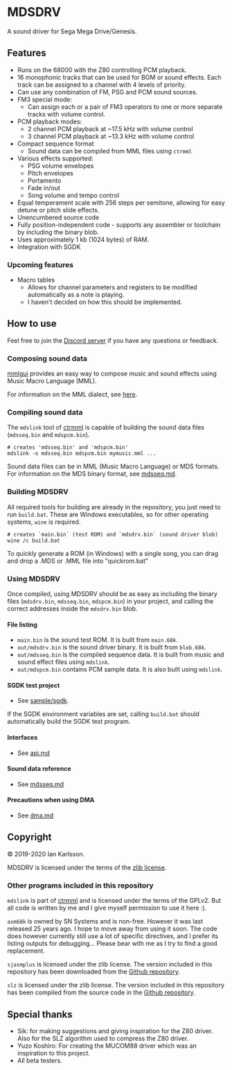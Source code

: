MDSDRV
======
A sound driver for Sega Mega Drive/Genesis.

## Features
- Runs on the 68000 with the Z80 controlling PCM playback.
- 16 monophonic tracks that can be used for BGM or sound effects.
	Each track can be assigned to a channel with 4 levels of priority.
- Can use any combination of FM, PSG and PCM sound sources.
- FM3 special mode:
	- Can assign each or a pair of FM3 operators to one or more
		separate tracks with volume control.
- PCM playback modes:
	- 2 channel PCM playback at ~17.5 kHz with volume control
	- 3 channel PCM playback at ~13.3 kHz with volume control
- Compact sequence format
	- Sound data can be compiled from MML files using `ctrmml`
- Various effects supported:
	- PSG volume envelopes
	- Pitch envelopes
	- Portamento
	- Fade in/out
	- Song volume and tempo control
- Equal temperament scale with 256 steps per semitone, allowing for
	easy detune or pitch slide effects.
- Unencumbered source code
- Fully position-independent code - supports any assembler or toolchain
	by including the binary blob.
- Uses approximately 1 kb (1024 bytes) of RAM.
- Integration with SGDK

### Upcoming features
- Macro tables
	- Allows for channel parameters and registers to be modified
		automatically as a note is playing.
	- I haven't decided on how this should be implemented.

## How to use
Feel free to join the [Discord server](https://discord.com/invite/BPwM6PJv7T)
if you have any questions or feedback.

### Composing sound data
[mmlgui](https://github.com/superctr/mmlgui) provides an easy way
to compose music and sound effects using Music Macro Language (MML).

For information on the MML dialect, see
[here](https://github.com/superctr/ctrmml/blob/master/mml_ref.md).

### Compiling sound data
The `mdslink` tool of [ctrmml](https://github.com/superctr/ctrmml)
is capable of building the sound data files (`mdsseq.bin` and
`mdspcm.bin`).

	# creates 'mdsseq.bin' and 'mdspcm.bin'
	mdslink -o mdsseq.bin mdspcm.bin mymusic.mml ...

Sound data files can be in MML (Music Macro Language) or MDS formats.
For information on the MDS binary format, see
[mdsseq.md](doc/mdsseq.md).

### Building MDSDRV
All required tools for building are already in the repository, you just
need to run `build.bat`. These are Windows executables, so for other
operating systems, `wine` is required.

	# creates `main.bin` (test ROM) and `mdsdrv.bin` (sound driver blob)
	wine /c build.bat

To quickly generate a ROM (in Windows) with a single song, you can drag
and drop a .MDS or .MML file into "quickrom.bat"

### Using MDSDRV
Once compiled, using MDSDRV should be as easy as including the binary
files (`mdsdrv.bin`, `mdsseq.bin`, `mdspcm.bin`) in your project, and
calling the correct addresses inside the `mdsdrv.bin` blob.

#### File listing
- `main.bin` is the sound test ROM. It is built from  `main.68k`.
- `out/mdsdrv.bin` is the sound driver binary. It is built from
	`blob.68k`.
- `out/mdsseq.bin` is the compiled sequence data. It is built from
	music and sound effect files using `mdslink`.
- `out/mdspcm.bin` contains PCM sample data. It is also built using
	`mdslink`.

#### SGDK test project
- See [sample/sgdk](sample/sgdk/README.md).

If the SGDK environment variables are set, calling `build.bat` should
automatically build the SGDK test program.

#### Interfaces
- See [api.md](doc/api.md)

#### Sound data reference
- See [mdsseq.md](doc/mdsseq.md)

#### Precautions when using DMA
- See [dma.md](doc/dma.md)

## Copyright
&copy; 2019-2020 Ian Karlsson.

MDSDRV is licensed under the terms of the [zlib license](COPYING).

### Other programs included in this repository
`mdslink` is part of [ctrmml](https://github.com/superctr/ctrmml) and
is licensed under the terms of the GPLv2. But all code is written by me
and I give myself permission to use it here :).

`asm68k` is owned by SN Systems and is non-free. However it was last
released 25 years ago. I hope to move away from using it soon. The code
does however currently still use a lot of specific directives, and I
prefer its listing outputs for debugging... Please bear with me as I
try to find a good replacement.

`sjasmplus` is licensed under the zlib license. The version included in
this repository has been downloaded from the
[Github repository](https://github.com/sjasmplus/sjasmplus).

`slz` is licensed under the zlib license. The version included in this
repository has been compiled from the source code in the
[Github repository](https://github.com/sikthehedgehog/mdtools).

## Special thanks
- Sik: for making suggestions and giving inspiration for the Z80 driver.
	Also for the SLZ algorithm used to compress the Z80 driver.
- Yuzo Koshiro: For creating the MUCOM88 driver which was an
	inspiration to this project.
- All beta testers.
